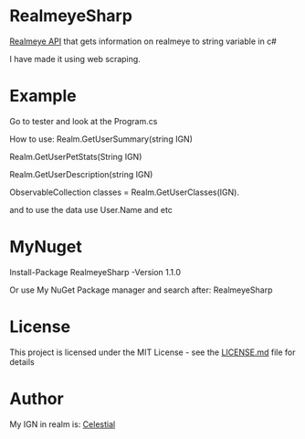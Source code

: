 # RealmeyeSharp
[Realmeye API](https://www.realmeye.com/) that gets information on realmeye to string variable in c#

I have made it using web scraping.
# Example
Go to tester and look at the Program.cs 

How to use:
Realm.GetUserSummary(string IGN)

Realm.GetUserPetStats(String IGN)

Realm.GetUserDescription(string IGN)

ObservableCollection<Class> classes = Realm.GetUserClasses(IGN).

and to use the data use
User.Name and etc

# MyNuget
Install-Package RealmeyeSharp -Version 1.1.0

Or use My NuGet Package manager and search after: RealmeyeSharp

# License
This project is licensed under the MIT License - see the [LICENSE.md](LICENSE.md) file for details

# Author
My IGN in realm is: [Celestial](https://www.realmeye.com/player/Celestial)
